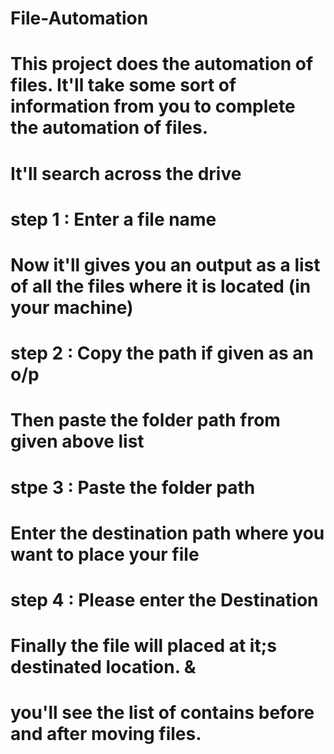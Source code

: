 # File-Automation
# This project does the automation of files. It'll take some sort of information from you to complete the automation of files.

# It'll search across the drive
# step 1 : Enter a file name 

# Now it'll gives you an output as a list of all the files where it is located (in your machine)
# step 2 : Copy the path if given as an o/p
 
# Then paste the folder path from given above list
# stpe 3 : Paste the folder path

# Enter the destination path where you want to place your file 
# step 4 : Please enter the Destination

# Finally the file will placed at it;s destinated location. &
# you'll see the list of contains before and after moving files.
